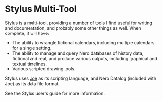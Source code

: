 # Stylus Multi-Tool

Stylus is a multi-tool, providing a number of tools I find useful for
writing and documentation, and probably some other things as well.  When
complete, it will have:

- The ability to wrangle fictional calendars, including multiple calendars
  for a single setting.
- The ability to manage and query Nero databases of history data,
  fictional and real, and produce various outputs, including
  graphical and textual timelines.
- Various scripted drawing tools.

Stylus uses [Joe](https://github.com/wduquette/joe) as its scripting 
language, and Nero Datalog (included with Joe) as its data file format.

See the Stylus user's guide for more information.